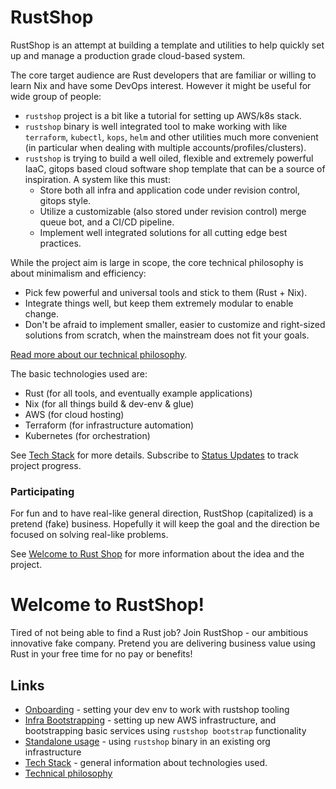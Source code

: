 # RustShop

RustShop is an attempt at building a template and utilities
to help quickly set up and manage a production grade cloud-based system.

The core target audience are Rust developers that are familiar or willing to learn Nix and
have some DevOps interest. However it might be useful for wide group of people:

* `rustshop` project is a bit like a tutorial for setting up AWS/k8s stack.
* `rustshop` binary is well integrated tool to make working with 
  like `terraform`, `kubectl`, `kops`, `helm` and other utilities much more convenient
  (in particular when dealing with multiple accounts/profiles/clusters).
* `rustshop` is trying to build a well oiled, flexible and extremely powerful IaaC,
   gitops based cloud software shop template that can be a source of inspiration.
   A system like this must:
   * Store both all infra and application code under revision control, gitops style.
   * Utilize a customizable (also stored under revision control) merge queue bot,
     and a CI/CD pipeline.
   * Implement well integrated solutions for all cutting edge best practices.

While the project aim is large in scope, the core technical philosophy is about
minimalism and efficiency:

* Pick few powerful and universal tools and stick to them (Rust + Nix).
* Integrate things well, but keep them extremely modular to enable change.
* Don't be afraid to implement smaller, easier to customize and right-sized solutions
  from scratch, when the mainstream does not fit your goals.

[Read more about our technical philosophy](./README.philosophy.md).

The basic technologies used are:

* Rust (for all tools, and eventually example applications)
* Nix (for all things build & dev-env & glue)
* AWS (for cloud hosting)
* Terraform (for infrastructure automation)
* Kubernetes (for orchestration)

See [Tech Stack](./README.techstack.md) for more details.
Subscribe to [Status Updates](https://github.com/rustshop/rustshop/discussions/6)
to track project progress.

### Participating

For fun and to have real-like general direction, RustShop (capitalized) is a pretend (fake)
business. Hopefully it will keep the goal and the direction be focused on solving
real-like problems.

See [Welcome to Rust Shop](https://github.com/rustshop/rustshop/discussions/1)
for more information about the idea and the project.

# Welcome to RustShop!

Tired of not being able to find a Rust job? Join RustShop -
our ambitious innovative fake company. Pretend you are delivering
business value using Rust in your free time for no pay or benefits!

## Links

* [Onboarding](./README.onboarding.md) - setting your dev env to work with rustshop tooling
* [Infra Bootstrapping](README.bootstrapping.md) - setting up new AWS infrastructure,
  and bootstrapping basic services using `rustshop bootstrap` functionality
* [Standalone usage](README.standalone.md) - using `rustshop` binary in an existing org infrastructure
* [Tech Stack](./README.techstack.md) - general information about technologies used.
* [Technical philosophy](./README.philosophy.md)
